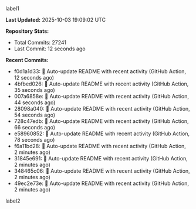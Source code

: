 
label1 
<!-- ACTIVITY_START -->
**Last Updated:** 2025-10-03 19:09:02 UTC

**Repository Stats:**
- Total Commits: 27241
- Last Commit: 12 seconds ago

**Recent Commits:**
- f0d1a1d33: 🤖 Auto-update README with recent activity (GitHub Action, 12 seconds ago)
- 4bfbed026: 🤖 Auto-update README with recent activity (GitHub Action, 35 seconds ago)
- 007a6858e: 🤖 Auto-update README with recent activity (GitHub Action, 44 seconds ago)
- 28098a040: 🤖 Auto-update README with recent activity (GitHub Action, 54 seconds ago)
- 728c47edb: 🤖 Auto-update README with recent activity (GitHub Action, 66 seconds ago)
- e58960852: 🤖 Auto-update README with recent activity (GitHub Action, 78 seconds ago)
- f6a11bd28: 🤖 Auto-update README with recent activity (GitHub Action, 2 minutes ago)
- 31845e691: 🤖 Auto-update README with recent activity (GitHub Action, 2 minutes ago)
- 348465c06: 🤖 Auto-update README with recent activity (GitHub Action, 2 minutes ago)
- 49ec2e73e: 🤖 Auto-update README with recent activity (GitHub Action, 2 minutes ago)
<!-- ACTIVITY_END -->

label2
